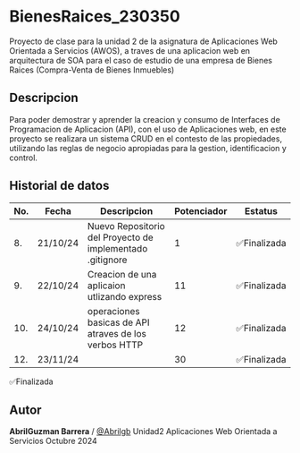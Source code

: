 # BienesRaices_230350
Proyecto de clase para la unidad 2 de la asignatura de Aplicaciones Web Orientada a Servicios (AWOS), a traves de una aplicacion web en arquitectura de SOA para el caso de estudio de una empresa de Bienes Raices (Compra-Venta de Bienes Inmuebles)


## Descripcion 
Para poder demostrar y aprender la creacion y consumo de Interfaces de Programacion de Aplicacion (API), con el uso de Aplicaciones web, en este proyecto se realizara un sistema CRUD en el contesto de las propiedades, utilizando las reglas de negocio apropiadas para la gestion, identificacion y control.

## Historial de datos 

|No.|Fecha|Descripcion|Potenciador|Estatus|
|---|---|--|---|--|
|8.|21/10/24|Nuevo Repositorio del Proyecto de implementado .gitignore|1|✅Finalizada |
|9.|22/10/24|Creacion de una aplicaion utlizando express|11|✅Finalizada |
|10.|24/10/24|operaciones basicas de API atraves de los verbos HTTP| 12|✅Finalizada |
|12.|23/11/24||30|✅Finalizada |


✅Finalizada 

## Autor 

**AbrilGuzman Barrera** / [@Abrilgb](https://github.com/Abrilgb)
Unidad2 
Aplicaciones Web Orientada a Servicios 
Octubre 2024 